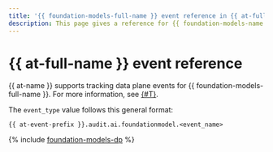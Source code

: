 ```yaml
---
title: '{{ foundation-models-full-name }} event reference in {{ at-full-name }}'
description: This page gives a reference for {{ foundation-models-name }} events tracked in {{ at-name }}.
---
```


# {{ at-full-name }} event reference

{{ at-name }} supports tracking data plane events for {{ foundation-models-full-name }}. For more information, see [{#T}](../audit-trails/concepts/format.md).

The `event_type` value follows this general format:

```text
{{ at-event-prefix }}.audit.ai.foundationmodel.<event_name>
```

{% include [foundation-models-dp](../_includes/audit-trails/events/foundation-models-dp.md) %}